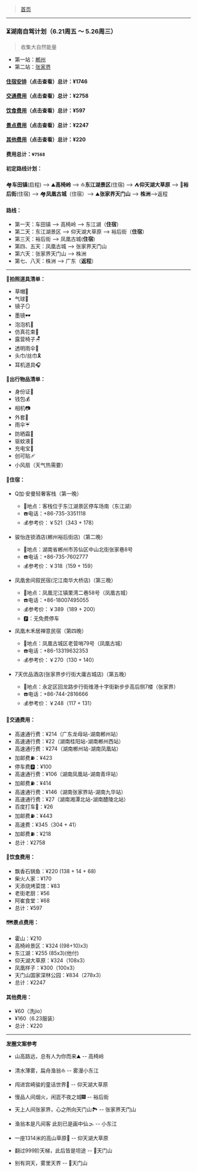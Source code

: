 >  [首页](../README.md)

---

### ⏳湖南自驾计划（6.21周五 ～ 5.26周三）
> 收集大自然能量
* 第一站：[郴州](./湖南自驾/郴州之旅.md)
* 第二站：[张家界](./湖南自驾/张家界之旅.md)

#### [住宿安排](#accommodation)（点击查看）总计：¥1746
#### [交通费用](#transportation_costs)（点击查看）总计：¥2758
#### [饮食费用](#diets_costs)（点击查看）总计：¥597
#### [景点费用](#scenic_spot_costs)（点击查看）总计：¥2247
#### [其他费用](#other_costs)（点击查看）总计：¥220
#### 费用总计：`¥7568`

#### 初定路线计划：
🏘**️车田镇**(启程)  -->️️ ⛰️**高椅岭** --> ⛵️**东江湖景区**(住宿) --> ⛺**仰天湖大草原** -->  🍲**裕后街**(住宿) --> 🏘**凤凰古城**（住宿）--> ⛰️**张家界天门山** --> **株洲**-->返程

#### **路线：**
* 第一天：车田镇 --> 高椅岭 --> 东江湖（**住宿**）
* 第二天：东江湖景区 --> 仰天湖大草原 --> 裕后街（**住宿**）
* 第三天：裕后街 --> 凤凰古城(**住宿**)
* 第四、五天：凤凰古城 --> 张家界天门山
* 第六天：张家界天门山 --> 株洲
* 第七、八天：株洲 --> 广东（**返程**）

--- 

**📜拍照道具清单：**
* 草帽👒
* 气球🎈
* 镜子🪞
* 墨镜🕶
* 泡泡机🫧
* 仿真花束💐
* 露营椅子🪑
* 透明雨伞🌂
* 头巾/丝巾🎗
* 耳机道具🎧

**🧳出行物品清单：**
* 身份证🪪
* 钱包💰
* 相机📷
* 外套🧥
* 雨伞☔
* 防晒霜🧴
* 驱蚊液🦟
* 充电宝🔋
* 创可贴🩹
* 小风扇（天气热需要）

#### <span id="accommodation">🏨住宿</span>：
*  Q加·安曼轻奢客栈（第一晚）
    + 📍地点：客栈位于东江湖景区停车场南（东江湖）
    + ☎️电话：+86-735-3351118
    + 💰参考价：￥521（343 + 178）

*  骏怡连锁酒店(郴州裕后街店)（第二晚）
    + 📍地点：湖南省郴州市苏仙区中山北街张家巷8号
    + ☎️电话：+86-735-7602777
    + 💰参考价：￥318（159 + 159） 

*  凤凰舍间叙民宿(沱江南华大桥店)（第三晚）
    + 📍地点：凤凰沱江镇栗湾二巷58号（凤凰古城）
    + ☎️电话：+86-18007495055
    + 💰参考价：￥389（189 + 200）
    + 🅿️：无免费停车

*  凤凰木禾居禅意民宿（第四晚）
    + 📍地点：凤凰古城区老营哨79号（凤凰古城）
    + ☎️电话：+86-13319632353
    + 💰参考价：￥270（130 + 140）

*  7天优品酒店(张家界步行街大庸古城店)（第五晚）
    + 📍地点：永定区回龙路步行街维港十字街新步步高后侧7楼（张家界）
    + ☎️电话：+86-744-2816666
    + 💰参考价：￥248（117 + 131）

#### <span id="transportation_costs">🚗交通费用</span>：
+ 高速通行费：¥214（广东龙母站-湖南郴州站） 
+ 高速通行费：¥22（湖南桂阳站-湖南郴州西站）
+ 高速通行费：¥274（湖南郴州站-湖南凤凰站） 
+ 加邮费⛽️：¥423
+ ️停车费🅿️：¥100
+ 高速通行费：¥106（湖南凤凰站-湖南青坪站）
+ 加邮费⛽️：¥414
+ 高速通行费：¥146（湖南张家界站-湖南九华站）
+ 高速通行费：¥27（湖南湘潭北站-湖南醴陵北站）
+ 百度打车🚖：¥26
+ 加邮费⛽️：¥443
+ 高速费：¥345（304 + 41）
+ 加邮费⛽️：¥218
+ 总计：¥2758

#### <span id="diets_costs">🍲饮食费用</span>：
+ 飘香石锅鱼：¥220 (138 + 14 + 68)
+ 柴火人家：¥170
+ 天添烧烤菜馆：¥83
+ 老街老厨：¥56
+ 阿崔食堂：¥68
+ 总计：¥597

#### <span id="scenic_spot_costs">🗺景点费用</span>：
+ 霍山：¥210
+ 高椅岭景区：¥324 ((98+10)x3)
+ 东江湖：¥255 (85x3)(他付)
+ 仰天湖大草原：¥324（108x3）
+ 凤凰样子：¥300（100x3）
+ 天门山国家深林公园：¥834（278x3）
+ 总计：¥2247

#### <span id="other_costs">其他费用</span>：
+ ¥60（洗jio）
+ ¥160（6.23服装）
+ 总计：¥220

--- 

**发圈文案参考**

* 山高路远，总有人为你而来⛰️ -- 高椅岭

* 清水薄雾，扁舟渔翁⛵️️ -- 雾漫小东江

* 闯进宫崎骏的童话世界🦌 -- 仰天湖大草原

* 慢品人间烟火，闲逛不夜之城🎆 -- 裕后街

* 天上人间张家界，心之所向天门山🏞️ -- 张家界天门山

* 渔翁本是凡间客 此刻已是画中仙🌫 -- 小东江

* 一座1314米的高山草原🌈 -- 仰天湖大草原

* 翻过999阶天梯，此后皆是坦途 -- 📍天门山

* 别有洞天，雾里天界 -- 📍天门山
